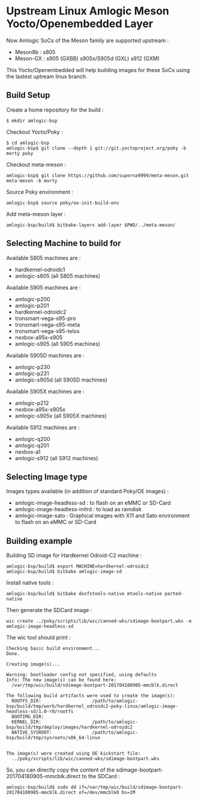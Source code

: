 # Upstream Linux Amlogic Meson Yocto/Openembedded Layer

Now Amlogic SoCs of the Meson family are supported upstream :
 - Meson8b : s805
 - Meson-GX : s905 (GXBB) s905x/S905d (GXL) s912 (GXM)

This Yocto/Openembedded will help building images for these SoCs using the lastest uptream linux branch.

## Build Setup

Create a home repository for the build :
```
$ mkdir amlogic-bsp
```

Checkout Yocto/Poky :
```
$ cd amlogic-bsp
amlogic-bsp$ git clone --depth 1 git://git.yoctoproject.org/poky -b morty poky
```

Checkout meta-meson :
```
amlogic-bsp$ git clone https://github.com/superna9999/meta-meson.git meta-meson -b morty
```

Source Poky environment :
```
amlogic-bsp$ source poky/oe-init-build-env
```

Add meta-meson layer :
```
amlogic-bsp/build$ bitbake-layers add-layer $PWD/../meta-meson/
```

## Selecting Machine to build for

Available S805 machines are :
 - hardkernel-odroidc1
 - amlogic-s805 (all S805 machines)

Available S905 machines are :
 - amlogic-p200
 - amlogic-p201
 - hardkernel-odroidc2
 - tronsmart-vega-s95-pro
 - tronsmart-vega-s95-meta
 - tronsmart-vega-s95-telos
 - nexbox-a95x-s905
 - amlogic-s905 (all S905 machines)

Available S905D machines are :
 - amlogic-p230
 - amlogic-p231
 - amlogic-s905d (all S905D machines)

Available S905X machines are :
 - amlogic-p212
 - nexbox-a95x-s905x
 - amlogic-s905x (all S905X machines)

Available S912 machines are :
 - amlogic-q200
 - amlogic-q201
 - nexbox-a1
 - amlogic-s912 (all S912 machines)

## Selecting Image type

Images types available (in addition of standard Poky/OE images) :
 - amlogic-image-headless-sd : to flash on an eMMC or SD-Card
 - amlogic-image-headless-initrd : to load as ramdisk
 - amlogic-image-sato : Graphical images with X11 and Sato environment to flash on an eMMC or SD-Card

## Building example

Building SD image for Hardkernel Odroid-C2 machine :
```
amlogic-bsp/build$ export MACHINE=hardkernel-odroidc2
amlogic-bsp/build$ bitbake amlogic-image-sd
```

Install native tools :
```
amlogic-bsp/build$ bitbake dosfstools-native mtools-native parted-native
```

Then generate the SDCard image :
```
wic create ../poky/scripts/lib/wic/canned-wks/sdimage-bootpart.wks -e amlogic-image-headless-sd
```

The wic tool should print :
```
Checking basic build environment...
Done.

Creating image(s)...

Warning: bootloader config not specified, using defaults
Info: The new image(s) can be found here:
  /var/tmp/wic/build/sdimage-bootpart-201704180905-mmcblk.direct

The following build artifacts were used to create the image(s):
  ROOTFS_DIR:                   /path/to/amlogic-bsp/build/tmp/work/hardkernel_odroidc2-poky-linux/amlogic-image-headless-sd/1.0-r0/rootfs
  BOOTIMG_DIR:                  
  KERNEL_DIR:                   /path/to/amlogic-bsp/build/tmp/deploy/images/hardkernel-odroidc2
  NATIVE_SYSROOT:               /path/to/amlogic-bsp/build/tmp/sysroots/x86_64-linux


The image(s) were created using OE kickstart file:
  ../poky/scripts/lib/wic/canned-wks/sdimage-bootpart.wks
```

So, you can directly copy the content of the sdimage-bootpart-201704180905-mmcblk.direct to the SDCard :
```
amlogic-bsp/build$ sudo dd if=/var/tmp/wic/build/sdimage-bootpart-201704180905-mmcblk.direct of=/dev/mmcblk0 bs=1M
```
